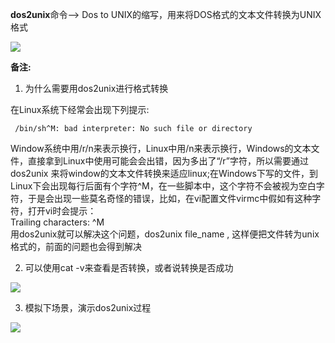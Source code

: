  **dos2unix**命令--> Dos to UNIX的缩写，用来将DOS格式的文本文件转换为UNIX格式

![][0]

 **备注:**

 1) 为什么需要用dos2unix进行格式转换

 在Linux系统下经常会出现下列提示:

     /bin/sh^M: bad interpreter: No such file or directory

 Window系统中用/r/n来表示换行，Linux中用/n来表示换行，Windows的文本文件，直接拿到Linux中使用可能会会出错，因为多出了“/r”字符，所以需要通过dos2unix 来将window的文本文件转换来适应linux;在Windows下写的文件，到Linux下会出现每行后面有个字符^M，在一些脚本中，这个字符不会被视为空白字符，于是会出现一些莫名奇怪的错误，比如，在vi配置文件virmc中假如有这种字符，打开vi时会提示：  
Trailing characters: ^M  
用dos2unix就可以解决这个问题，dos2unix file_name , 这样便把文件转为unix格式的，前面的问题也会得到解决

 2) 可以使用cat -v来查看是否转换，或者说转换是否成功

![][1]

3) 模拟下场景，演示dos2unix过程

![][2]

[0]: ./img/20160917105934312.png
[1]: ./img/20160917111325690.png
[2]: ./img/20160917112808896.png